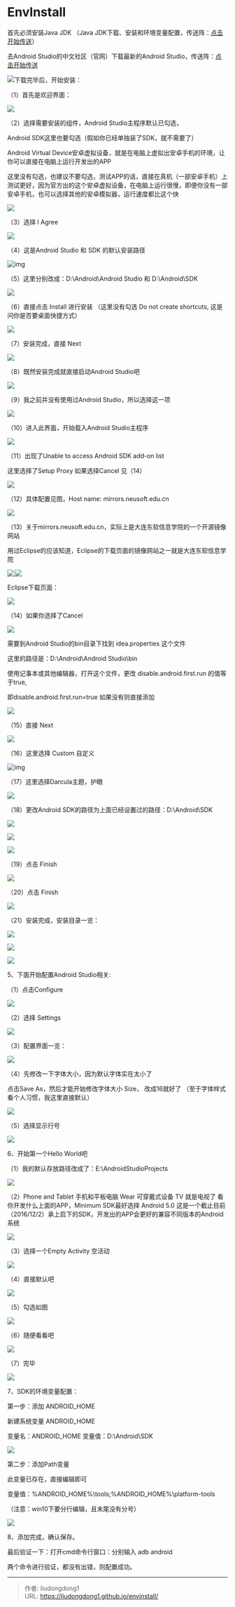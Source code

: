 # EnvInstall


首先必须安装Java  JDK  （Java JDK下载、安装和环境变量配置，传送阵：[点击开始传送](http://blog.csdn.net/siwuxie095/article/details/53386227)）

去Android Studio的中文社区（官网）下载最新的Android Studio，传送阵：[点击开始传送](http://www.android-studio.org/)

![](https://img-blog.csdn.net/20161202101347447)下载完毕后，开始安装：

（1）首先是欢迎界面：

![](https://img-blog.csdn.net/20161202101551969)

（2）选择需要安装的组件，Android Studio主程序默认已勾选，

Android SDK这里也要勾选（假如你已经单独装了SDK，就不需要了）

Android Virtual Device安卓虚拟设备，就是在电脑上虚拟出安卓手机的环境，让你可以直接在电脑上运行开发出的APP

这里没有勾选，也建议不要勾选，测试APP的话，直接在真机（一部安卓手机）上测试更好，因为官方出的这个安卓虚拟设备，在电脑上运行很慢，即便你没有一部安卓手机，也可以选择其他的安卓模拟器，运行速度都比这个快

![](https://img-blog.csdn.net/20161202101720078)![点击并拖拽以移动](data:image/gif;base64,R0lGODlhAQABAPABAP///wAAACH5BAEKAAAALAAAAAABAAEAAAICRAEAOw==)

（3）选择  I Agree  

![](https://img-blog.csdn.net/20161202102714412)

（4）这是Android Studio  和  SDK  的默认安装路径

![img](https://img-blog.csdn.net/20161202102916453)

（5）这里分别改成：D:\Android\Android Studio 和 D:\Android\SDK

![](https://img-blog.csdn.net/20161202103026304)

（6）直接点击 Install 进行安装 （这里没有勾选 Do not create shortcuts,  这是问你是否要桌面快捷方式）

![](https://img-blog.csdn.net/20161202103157223)

（7）安装完成，直接 Next

![](https://img-blog.csdn.net/20161202103422807)

（8）既然安装完成就直接启动Android Studio吧

![](https://img-blog.csdn.net/20161202103843950)

（9）我之前并没有使用过Android Studio，所以选择这一项

![](https://img-blog.csdn.net/20161202104000169)

（10）进入此界面，开始载入Android Studio主程序

![](https://img-blog.csdn.net/20161202104023298)

（11）出现了Unable to access Android SDK add-on list

   这里选择了Setup Proxy  如果选择Cancel  见（14）

![](https://img-blog.csdn.net/20161202104116393)

（12）具体配置见图，Host name:  mirrors.neusoft.edu.cn

![](https://img-blog.csdn.net/20161202104244014)

（13）关于mirrors.neusoft.edu.cn，实际上是大连东软信息学院的一个开源镜像网站

用过Eclipse的应该知道，Eclipse的下载页面的镜像网站之一就是大连东软信息学院

![](https://img-blog.csdn.net/20161202104614015)![点击并拖拽以移动](data:image/gif;base64,R0lGODlhAQABAPABAP///wAAACH5BAEKAAAALAAAAAABAAEAAAICRAEAOw==)![](https://img-blog.csdn.net/20161202104636703)

Eclipse下载页面：

![](https://img-blog.csdn.net/20161202105008795)

（14）如果你选择了Cancel

![](https://img-blog.csdn.net/20161202105225033)

需要到Android Studio的bin目录下找到 idea.properties 这个文件

这里的路径是：D:\Android\Android Studio\bin

使用记事本或其他编辑器，打开这个文件，更改 disable.android.first.run  的值等于true,

即disable.android.first.run=true  如果没有则直接添加

![](https://img-blog.csdn.net/20161202105746051)

（15）直接 Next

![](https://img-blog.csdn.net/20161202110329490)

（16）这里选择 Custom  自定义

![img](https://img-blog.csdn.net/20161202110412381)

（17）这里选择Darcula主题，护眼

![](https://img-blog.csdn.net/20161202110502054)

（18）更改Android SDK的路径为上面已经设置过的路径：D:\Android\SDK

![](https://img-blog.csdn.net/20161202110557538)

![](https://img-blog.csdn.net/20161202110747362)

![](https://img-blog.csdn.net/20161202110816113)

（19）点击 Finish

![](https://img-blog.csdn.net/20161202110855395)

（20）点击 Finish

![](https://img-blog.csdn.net/20161202110944381)

（21）安装完成，安装目录一览：

![](https://img-blog.csdn.net/20161202111145432)![点击并拖拽以移动](data:image/gif;base64,R0lGODlhAQABAPABAP///wAAACH5BAEKAAAALAAAAAABAAEAAAICRAEAOw==)

![](https://img-blog.csdn.net/20161202111232667)

![](https://img-blog.csdn.net/20161202111210713)![点击并拖拽以移动](data:image/gif;base64,R0lGODlhAQABAPABAP///wAAACH5BAEKAAAALAAAAAABAAEAAAICRAEAOw==)

5、下面开始配置Android Studio相关:

（1）点击Configure

![](https://img-blog.csdn.net/20161202111047869)![点击并拖拽以移动](data:image/gif;base64,R0lGODlhAQABAPABAP///wAAACH5BAEKAAAALAAAAAABAAEAAAICRAEAOw==)

（2）选择 Settings

![](https://img-blog.csdn.net/20161202111443263)![点击并拖拽以移动](data:image/gif;base64,R0lGODlhAQABAPABAP///wAAACH5BAEKAAAALAAAAAABAAEAAAICRAEAOw==)

（3）配置界面一览：

![](https://img-blog.csdn.net/20161202111521419)![点击并拖拽以移动](data:image/gif;base64,R0lGODlhAQABAPABAP///wAAACH5BAEKAAAALAAAAAABAAEAAAICRAEAOw==)

（4）先修改一下字体大小，因为默认字体实在太小了

点击Save As，然后才能开始修改字体大小 Size， 改成16就好了 （至于字体样式看个人习惯，我这里直接默认）

![](https://img-blog.csdn.net/20161202111601405)![点击并拖拽以移动](data:image/gif;base64,R0lGODlhAQABAPABAP///wAAACH5BAEKAAAALAAAAAABAAEAAAICRAEAOw==)

（5）选择显示行号

![](https://img-blog.csdn.net/20161202111852830)![点击并拖拽以移动](data:image/gif;base64,R0lGODlhAQABAPABAP///wAAACH5BAEKAAAALAAAAAABAAEAAAICRAEAOw==)

6、开始第一个Hello World吧

（1）我的默认存放路径改成了：E:\AndroidStudioProjects

![](https://img-blog.csdn.net/20161202112128208)![点击并拖拽以移动](data:image/gif;base64,R0lGODlhAQABAPABAP///wAAACH5BAEKAAAALAAAAAABAAEAAAICRAEAOw==)

（2）Phone and Tablet  手机和平板电脑   Wear  可穿戴式设备   TV  就是电视了  看你开发什么上面的APP，Minimum SDK最好选择 Android 5.0  这是一个截止目前（2016/12/2）承上启下的SDK，开发出的APP会更好的兼容不同版本的Android系统

![](https://img-blog.csdn.net/20161202112414930)![点击并拖拽以移动](data:image/gif;base64,R0lGODlhAQABAPABAP///wAAACH5BAEKAAAALAAAAAABAAEAAAICRAEAOw==)

（3）选择一个Empty Activity  空活动

![](https://img-blog.csdn.net/20161202112951283)![点击并拖拽以移动](data:image/gif;base64,R0lGODlhAQABAPABAP///wAAACH5BAEKAAAALAAAAAABAAEAAAICRAEAOw==)

（4）直接默认吧

![](https://img-blog.csdn.net/20161202113056878)![点击并拖拽以移动](data:image/gif;base64,R0lGODlhAQABAPABAP///wAAACH5BAEKAAAALAAAAAABAAEAAAICRAEAOw==)

（5）勾选如图

![](https://img-blog.csdn.net/20161202113134972)![点击并拖拽以移动](data:image/gif;base64,R0lGODlhAQABAPABAP///wAAACH5BAEKAAAALAAAAAABAAEAAAICRAEAOw==)

（6）随便看看吧

![](https://img-blog.csdn.net/20161202113212160)![点击并拖拽以移动](data:image/gif;base64,R0lGODlhAQABAPABAP///wAAACH5BAEKAAAALAAAAAABAAEAAAICRAEAOw==)

（7）完毕

![](https://img-blog.csdn.net/20161202113248457)![点击并拖拽以移动](data:image/gif;base64,R0lGODlhAQABAPABAP///wAAACH5BAEKAAAALAAAAAABAAEAAAICRAEAOw==)

7、SDK的环境变量配置：

第一步：添加 ANDROID_HOME

新建系统变量 ANDROID_HOME

变量名：ANDROID_HOME  变量值：D:\Android\SDK

![](https://img-blog.csdn.net/20161202113607276)![点击并拖拽以移动](data:image/gif;base64,R0lGODlhAQABAPABAP///wAAACH5BAEKAAAALAAAAAABAAEAAAICRAEAOw==)

第二步：添加Path变量

此变量已存在，直接编辑即可

变量值：%ANDROID_HOME%\tools;%ANDROID_HOME%\platform-tools

（注意：win10下要分行编辑，且末尾没有分号）

![](https://img-blog.csdn.net/20161202113845982)![点击并拖拽以移动](data:image/gif;base64,R0lGODlhAQABAPABAP///wAAACH5BAEKAAAALAAAAAABAAEAAAICRAEAOw==)

8、添加完成，确认保存。

最后验证一下：打开cmd命令行窗口：分别输入   adb     android  

两个命令进行验证，都没有出错，则配置成功。



---

> 作者: liudongdong1  
> URL: https://liudongdong1.github.io/envinstall/  

